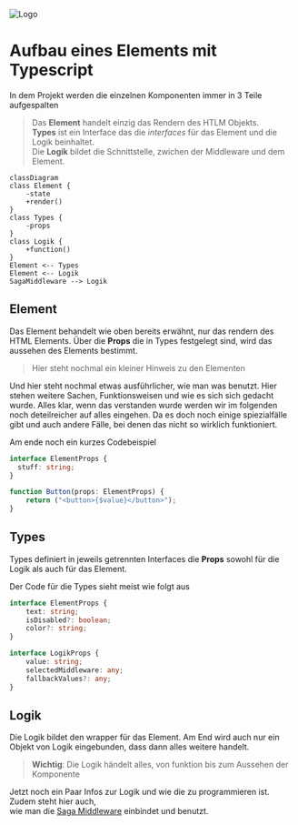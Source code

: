 ![Logo](_media/stuff.svg)

# Aufbau eines Elements mit Typescript

In dem Projekt werden die einzelnen Komponenten immer in 3 Teile aufgespalten

>Das **Element** handelt einzig das Rendern des HTLM Objekts.<br>
>**Types** ist ein Interface das die *interfaces* für das Element und die Logik beinhaltet.<br>
>Die **Logik** bildet die Schnittstelle, zwichen der Middleware und dem Element.

```mermaid
classDiagram
class Element {
    -state
    +render()
}
class Types {
    -props
}
class Logik {
    +function()
}
Element <-- Types
Element <-- Logik
SagaMiddleware --> Logik
```

## Element
Das Element behandelt wie oben bereits erwähnt, nur das rendern des HTML Elements.
Über die **Props** die in Types festgelegt sind, wird das aussehen des Elements bestimmt.

>Hier steht nochmal ein kleiner Hinweis zu den Elementen

Und hier steht nochmal etwas ausführlicher, wie man was benutzt.
Hier stehen weitere Sachen, Funktionsweisen und wie es sich sich gedacht wurde.
Alles klar, wenn das verstanden wurde werden wir im folgenden noch deteilreicher auf alles eingehen.
Da es doch noch einige spiezialfälle gibt und auch andere Fälle, bei denen das nicht so wirklich funktioniert.

Am ende noch ein kurzes Codebeispiel
````typescript
interface ElementProps {
  stuff: string;
}

function Button(props: ElementProps) {
    return ("<button>{$value}</button>");
}
````

## Types
Types definiert in jeweils getrennten Interfaces die **Props** sowohl für die Logik als auch für das Element.

Der Code für die Types sieht meist wie folgt aus
````typescript
interface ElementProps {
    text: string;
    isDisabled?: boolean;
    color?: string;
}

interface LogikProps {
    value: string;
    selectedMiddleware: any;
    fallbackValues?: any;
}
````

## Logik
Die Logik bildet den wrapper für das Element. 
Am End wird auch nur ein Objekt von Logik eingebunden, dass dann alles weitere handelt.

>**Wichtig**: Die Logik händelt alles, von funktion bis zum Aussehen der Komponente

Jetzt noch ein Paar Infos zur Logik und wie die zu programmieren ist.
Zudem steht hier auch,<br> wie man die [Saga Middleware](/sagamiddelware/README.md) einbindet und benutzt.
